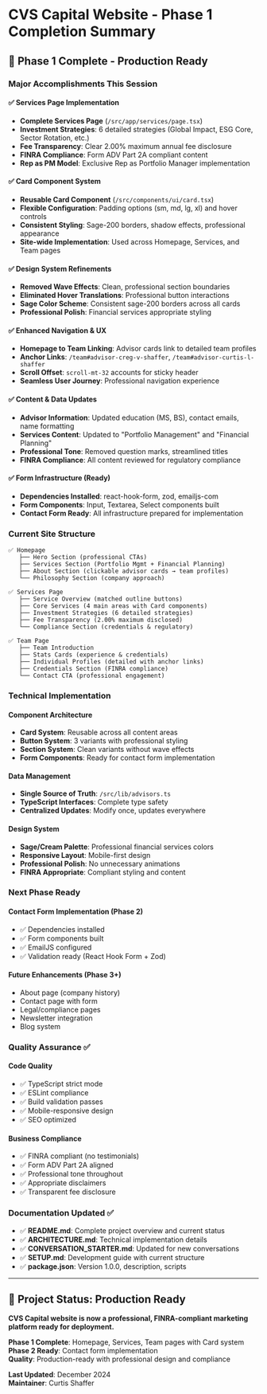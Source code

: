 # CVS Capital Website - Phase 1 Completion Summary

## 🎉 Phase 1 Complete - Production Ready

### Major Accomplishments This Session

#### ✅ **Services Page Implementation**
- **Complete Services Page** (`/src/app/services/page.tsx`)
- **Investment Strategies**: 6 detailed strategies (Global Impact, ESG Core, Sector Rotation, etc.)
- **Fee Transparency**: Clear 2.00% maximum annual fee disclosure
- **FINRA Compliance**: Form ADV Part 2A compliant content
- **Rep as PM Model**: Exclusive Rep as Portfolio Manager implementation

#### ✅ **Card Component System**
- **Reusable Card Component** (`/src/components/ui/card.tsx`)
- **Flexible Configuration**: Padding options (sm, md, lg, xl) and hover controls
- **Consistent Styling**: Sage-200 borders, shadow effects, professional appearance
- **Site-wide Implementation**: Used across Homepage, Services, and Team pages

#### ✅ **Design System Refinements**
- **Removed Wave Effects**: Clean, professional section boundaries
- **Eliminated Hover Translations**: Professional button interactions
- **Sage Color Scheme**: Consistent sage-200 borders across all cards
- **Professional Polish**: Financial services appropriate styling

#### ✅ **Enhanced Navigation & UX**
- **Homepage to Team Linking**: Advisor cards link to detailed team profiles
- **Anchor Links**: `/team#advisor-creg-v-shaffer`, `/team#advisor-curtis-l-shaffer`
- **Scroll Offset**: `scroll-mt-32` accounts for sticky header
- **Seamless User Journey**: Professional navigation experience

#### ✅ **Content & Data Updates**
- **Advisor Information**: Updated education (MS, BS), contact emails, name formatting
- **Services Content**: Updated to "Portfolio Management" and "Financial Planning"
- **Professional Tone**: Removed question marks, streamlined titles
- **FINRA Compliance**: All content reviewed for regulatory compliance

#### ✅ **Form Infrastructure (Ready)**
- **Dependencies Installed**: react-hook-form, zod, emailjs-com
- **Form Components**: Input, Textarea, Select components built
- **Contact Form Ready**: All infrastructure prepared for implementation

### Current Site Structure

```
✅ Homepage
   ├── Hero Section (professional CTAs)
   ├── Services Section (Portfolio Mgmt + Financial Planning)
   ├── About Section (clickable advisor cards → team profiles)
   └── Philosophy Section (company approach)

✅ Services Page  
   ├── Service Overview (matched outline buttons)
   ├── Core Services (4 main areas with Card components)
   ├── Investment Strategies (6 detailed strategies)
   ├── Fee Transparency (2.00% maximum disclosed)
   └── Compliance Section (credentials & regulatory)

✅ Team Page
   ├── Team Introduction
   ├── Stats Cards (experience & credentials)
   ├── Individual Profiles (detailed with anchor links)
   ├── Credentials Section (FINRA compliance)
   └── Contact CTA (professional engagement)
```

### Technical Implementation

#### **Component Architecture**
- **Card System**: Reusable across all content areas
- **Button System**: 3 variants with professional styling
- **Section System**: Clean variants without wave effects
- **Form Components**: Ready for contact form implementation

#### **Data Management** 
- **Single Source of Truth**: `/src/lib/advisors.ts`
- **TypeScript Interfaces**: Complete type safety
- **Centralized Updates**: Modify once, updates everywhere

#### **Design System**
- **Sage/Cream Palette**: Professional financial services colors
- **Responsive Layout**: Mobile-first design
- **Professional Polish**: No unnecessary animations
- **FINRA Appropriate**: Compliant styling and content

### Next Phase Ready

#### **Contact Form Implementation** (Phase 2)
- ✅ Dependencies installed
- ✅ Form components built  
- ✅ EmailJS configured
- ✅ Validation ready (React Hook Form + Zod)

#### **Future Enhancements** (Phase 3+)
- About page (company history)
- Contact page with form
- Legal/compliance pages
- Newsletter integration
- Blog system

### Quality Assurance ✅

#### **Code Quality**
- ✅ TypeScript strict mode
- ✅ ESLint compliance
- ✅ Build validation passes
- ✅ Mobile-responsive design
- ✅ SEO optimized

#### **Business Compliance**
- ✅ FINRA compliant (no testimonials)
- ✅ Form ADV Part 2A aligned
- ✅ Professional tone throughout
- ✅ Appropriate disclaimers
- ✅ Transparent fee disclosure

### Documentation Updated ✅

- ✅ **README.md**: Complete project overview and current status
- ✅ **ARCHITECTURE.md**: Technical implementation details
- ✅ **CONVERSATION_STARTER.md**: Updated for new conversations
- ✅ **SETUP.md**: Development guide with current structure
- ✅ **package.json**: Version 1.0.0, description, scripts

---

## 🚀 Project Status: Production Ready

**CVS Capital website is now a professional, FINRA-compliant marketing platform ready for deployment.**

**Phase 1 Complete**: Homepage, Services, Team pages with Card system  
**Phase 2 Ready**: Contact form implementation  
**Quality**: Production-ready with professional design and compliance  

**Last Updated**: December 2024  
**Maintainer**: Curtis Shaffer

